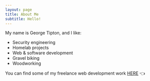 ```yaml
---
layout: page
title: About Me
subtitle: Hello!
---
```


My name is George Tipton, and I like:

- Security engineering
- Homelab projects
- Web & software development
- Gravel biking
- Woodworking

You can find some of my freelance web development work [HERE](https://georgetipton.com/blog/freelance/) 👈
